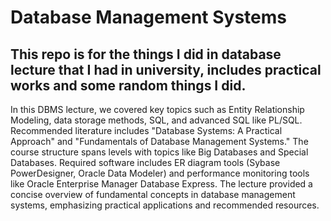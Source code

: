 # Database Management Systems
This repo is for the things I did in database lecture that I had in university, includes practical works and some random things I did.
------------------------------------------------------------------------------------------------------------------------------
In this DBMS lecture, we covered key topics such as Entity Relationship Modeling, data storage methods, SQL, and advanced SQL like PL/SQL. Recommended literature includes "Database Systems: A Practical Approach" and "Fundamentals of Database Management Systems." The course structure spans levels with topics like Big Databases and Special Databases. Required software includes ER diagram tools (Sybase PowerDesigner, Oracle Data Modeler) and performance monitoring tools like Oracle Enterprise Manager Database Express. The lecture provided a concise overview of fundamental concepts in database management systems, emphasizing practical applications and recommended resources.
